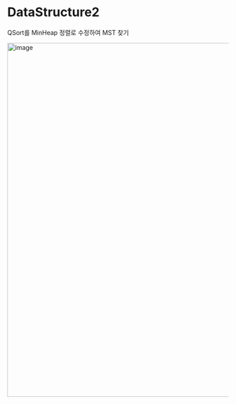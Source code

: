 # DataStructure2
QSort를 MinHeap 정렬로 수정하여 MST 찾기
   
<img width="806" alt="image" src="https://github.com/PINGPINGYEE/DataStructure2/assets/30267171/53b379d6-3693-4756-a7b3-d70de5368765">
